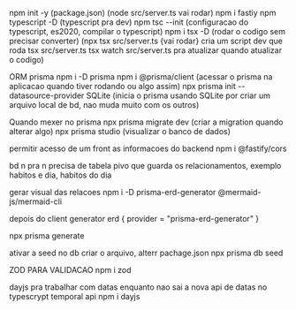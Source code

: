 npm init -y (package.json)
(node src/server.ts vai rodar)
npm i fastiy
npm typescript -D (typescript pra dev)
npm tsc --init (configuracao do typescript, es2020, compilar o typescript)
npm i tsx -D (rodar o codigo sem precisar converter)
(npx tsx src/server.ts {vai rodar} cria um script dev que roda tsx src/server.ts tsx watch src/server.ts pra atualizar quando atualizar o codigo)

ORM prisma
npm i -D prisma
npm i @prisma/client (acessar o prisma na aplicacao quando tiver rodando ou algo assim)
npx prisma init --datasource-provider SQLite (inicia o prisma usando SQLite por criar um arquivo local de bd, nao muda muito com os outros)

Quando mexer no prisma
npx prisma migrate dev (criar a migration quando alterar algo)
npx prisma studio (visualizar o banco de dados)

permitir acesso de um front as informacoes do backend
npm i @fastify/cors

bd n pra n precisa de tabela pivo que guarda os relacionamentos, exemplo habitos e dia, habitos do dia

gerar visual das relacoes
npm i -D prisma-erd-generator @mermaid-js/mermaid-cli

depois do client
generator erd {
provider = "prisma-erd-generator"
}

npx prisma generate

ativar a seed no db
criar o arquivo, alterr pachage.json
npx prisma db seed

ZOD PARA VALIDACAO
npm i zod

dayjs pra trabalhar com datas enquanto nao sai a nova api de datas no typescrypt temporal api
npm i dayjs
